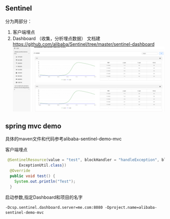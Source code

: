 ## Sentinel
分为两部分：
1. 客户端埋点 
2. Dashboard （收集，分析埋点数据）
文档建 https://github.com/alibaba/Sentinel/tree/master/sentinel-dashboard
![Dashboard图片](./images/WX20181228-181513.png)

## spring mvc demo
具体的maven文件和代码参考alibaba-sentinel-demo-mvc

客户端埋点
```java
 @SentinelResource(value = "test", blockHandler = "handleException", blockHandlerClass = {
      ExceptionUtil.class})
  @Override
  public void test() {
    System.out.println("Test");
  }
```
启动参数,指定Dashboard和项目的名字
```properties
-Dcsp.sentinel.dashboard.server=me.com:8080 -Dproject.name=alibaba-sentinel-demo-mvc
```


